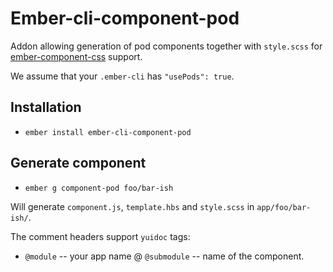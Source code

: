 # Ember-cli-component-pod

Addon allowing generation of pod components together with `style.scss`
for [ember-component-css](https://github.com/ebryn/ember-component-css)
support.

We assume that your `.ember-cli` has `"usePods": true`.

## Installation

* `ember install ember-cli-component-pod`

## Generate component

* `ember g component-pod foo/bar-ish`

Will generate `component.js`, `template.hbs` and `style.scss` in
`app/foo/bar-ish/`.

The comment headers support `yuidoc` tags:

* `@module` -- your app name
@ `@submodule` -- name of the component.


